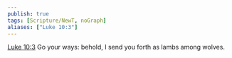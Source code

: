 ```yaml
---
publish: true
tags: [Scripture/NewT, noGraph]
aliases: ["Luke 10:3"]
---
```

[Luke 10:3](https://churchofjesuschrist.org/study/scriptures/nt/luke/10?lang=eng&id=p3#p3) Go your ways: behold, I send you forth as lambs among wolves.
